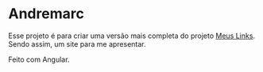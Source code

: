 # Andremarc

Esse projeto é para criar uma versão mais completa do projeto <a href="https://github.com/andr-marc/meus-links" target="_blank">Meus Links</a>. Sendo assim, um site para me apresentar.

Feito com Angular.
